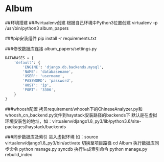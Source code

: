 # Album
##环境搭建
###virtualenv创建
根据自己环境中Python3位置创建
virtualenv -p /usr/bin/python3 album_papers

###pip安装组件
pip install -r requirements.txt

###修改数据库连接
album_papers/settings.py

```python
DATABASES = {
    'default': {
        'ENGINE': 'django.db.backends.mysql',
        'NAME': 'databasename',
        'USER': 'username',
        'PASSWORD': 'password',
        'HOST': 'ip',
        'PORT': '3306',
    }
}
```

###whoosh配置
拷贝requirement/whoosh下的ChineseAnalyzer.py和whoosh_cn_backend.py文件到haystack安装路径的backends下
默认是在虚拟环境安装包的地址，如：virtualenv/django1.8_py3/lib/python3.6/site-packages/haystack/backends

###同步数据库及索引
进入虚拟环境
如：source virtualenv/django1.8_py3/bin/activate
切换至项目路径
cd Album
执行数据库同步命令
python manage.py syncdb
执行生成索引命令
python manage.py rebuild_index
